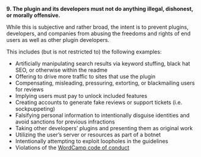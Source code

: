 **9. The plugin and its developers must not do anything illegal, dishonest, or morally offensive.**

While this is subjective and rather broad, the intent is to prevent plugins, developers, and companies from abusing the freedoms and rights of end users as well as other plugin developers.

This includes (but is not restricted to) the following examples:

* Artificially manipulating search results via keyword stuffing, black hat SEO, or otherwise within the readme
* Offering to drive more traffic to sites that use the plugin
* Compensating, misleading, pressuring, extorting, or blackmailing users for reviews
* Implying users must pay to unlock included features
* Creating accounts to generate fake reviews or support tickets (i.e. sockpuppeting)
* Falsifying personal information to intentionally disguise identities and avoid sanctions for previous infractions
* Taking other developers’ plugins and presenting them as original work
* Utilizing the user’s server or resources as part of a botnet
* Intentionally attempting to exploit loopholes in the guidelines
* Violations of the [WordCamp code of conduct](https://make.wordpress.org/community/handbook/wordcamp-organizer/planning-details/code-of-conduct/) 
